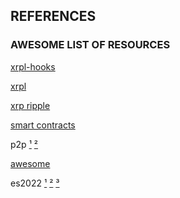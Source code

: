 ## REFERENCES
### AWESOME LIST OF RESOURCES

[xrpl-hooks](https://github.com/stars/f1f47a23/lists/xrpl-hooks)<br>

[xrpl](https://github.com/stars/f1f47a23/lists/xrpl)<br>

[xrp ripple](https://github.com/stars/f1f47a23/lists/ripple-xrp-ecosystem)<br>

[smart contracts](https://github.com/stars/f1f47a23/lists/smart-contracts-dapps)<br>

p2p [¹](https://github.com/stars/f1f47a23/lists/p2p-holochain) [²](https://github.com/topics/p2p)<br>

[awesome](https://github.com/stars/f1f47a23/lists/awesome)<br>

es2022 [¹](https://deliciousinsights.github.io/confoo-es2022/#/mainTitle) [²](https://yagmurcetintas.com/journal/whats-new-in-es2022) 
[³](https://dev.to/jasmin/whats-new-in-es2022-1de6)<br>

<br><br>


